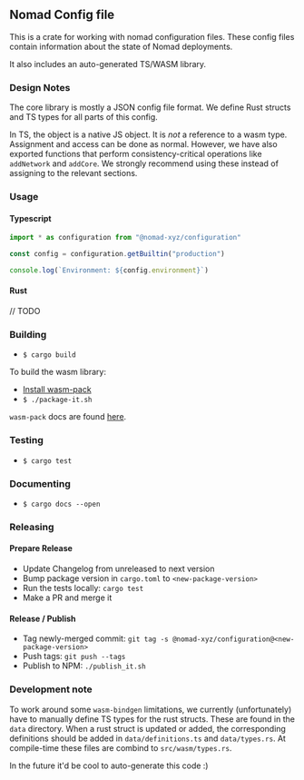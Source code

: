 ## Nomad Config file

This is a crate for working with nomad configuration files. These config files
contain information about the state of Nomad deployments.

It also includes an auto-generated TS/WASM library.

### Design Notes

The core library is mostly a JSON config file format. We define Rust structs
and TS types for all parts of this config.

In TS, the object is a native JS object. It is _not_ a reference to a wasm type.
Assignment and access can be done as normal. However, we have also exported
functions that perform consistency-critical operations like `addNetwork` and
`addCore`. We strongly recommend using these instead of assigning to the
relevant sections.

### Usage 

#### Typescript 

```typescript
import * as configuration from "@nomad-xyz/configuration"

const config = configuration.getBuiltin("production")

console.log(`Environment: ${config.environment}`)
```

#### Rust 

// TODO 

### Building

- `$ cargo build`

To build the wasm library:

- [Install wasm-pack](https://rustwasm.github.io/wasm-pack/installer/)
- `$ ./package-it.sh`

`wasm-pack` docs are found [here](https://rustwasm.github.io/wasm-pack/book/).

### Testing

- `$ cargo test`

### Documenting

- `$ cargo docs --open`

### Releasing 

#### Prepare Release
- Update Changelog from unreleased to next version
- Bump package version in `cargo.toml` to  `<new-package-version>`
- Run the tests locally: `cargo test`
- Make a PR and merge it

#### Release / Publish
- Tag newly-merged commit: `git tag -s @nomad-xyz/configuration@<new-package-version>`
- Push tags: `git push --tags`
- Publish to NPM: `./publish_it.sh`

### Development note

To work around some `wasm-bindgen` limitations, we currently (unfortunately)
have to manually define TS types for the rust structs. These are found in the
`data` directory. When a rust struct is updated or added, the corresponding
definitions should be added in `data/definitions.ts` and `data/types.rs`. At
compile-time these files are combind to `src/wasm/types.rs`.

In the future it'd be cool to auto-generate this code :)
